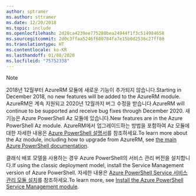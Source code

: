 ```yaml
---
author: sptramer
ms.author: sttramer
ms.date: 12/20/2018
ms.topic: include
ms.openlocfilehash: 2d28ca4239ee775280bea24944f1f3c514984658
ms.sourcegitcommit: 2d0c3ffaa5246f680784fa7e15b0d2536c27ff80
ms.translationtype: HT
ms.contentlocale: ko-KR
ms.lasthandoff: 01/08/2020
ms.locfileid: "75752338"
---
```

> [!NOTE]
> 
> <span data-ttu-id="d45e5-101">2018년 12월부터 AzureRM 모듈에 새로운 기능이 추가되지 않습니다.</span><span class="sxs-lookup"><span data-stu-id="d45e5-101">Starting in December 2018, no new features will be added to the AzureRM module.</span></span> <span data-ttu-id="d45e5-102">AzureRM은 계속 지원되고 2020년 12월까지 버그 수정을 받습니다.</span><span class="sxs-lookup"><span data-stu-id="d45e5-102">AzureRM will continue to be supported and receive bug fixes through December 2020.</span></span> <span data-ttu-id="d45e5-103">새 기능은 Azure PowerShell Az 모듈에 있습니다.</span><span class="sxs-lookup"><span data-stu-id="d45e5-103">New features are in the Azure PowerShell Az module.</span></span> <span data-ttu-id="d45e5-104">AzureRM에서 업그레이드하는 방법을 포함하여 Az 모듈에 대한 자세한 내용은 [Azure PowerShell 설명서](/powershell/azure)를 참조하세요.</span><span class="sxs-lookup"><span data-stu-id="d45e5-104">To learn more about the Az module, including how to upgrade from AzureRM, see [the main Azure PowerShell documentation](/powershell/azure).</span></span>
>
> <span data-ttu-id="d45e5-105">클래식 배포 모델을 사용하는 경우 Azure PowerShell의 서비스 관리 버전을 설치합니다.</span><span class="sxs-lookup"><span data-stu-id="d45e5-105">If using the classic deployment model, install the Service Management version of Azure PowerShell.</span></span>
> <span data-ttu-id="d45e5-106">자세한 내용은 [Azure PowerShell Service 서비스 관리 모듈 설치](/powershell/azure/servicemanagement/install-azure-ps)를 참조하세요.</span><span class="sxs-lookup"><span data-stu-id="d45e5-106">To learn more, see [Install the Azure PowerShell Service Management module](/powershell/azure/servicemanagement/install-azure-ps).</span></span>
